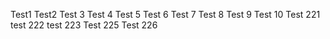 
 Test1 Test2 Test 3  Test 4 Test 5 Test 6 Test 7 Test 8 Test 9 Test 10 Test 221 test 222 test 223 Test 225 Test 226

